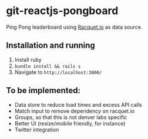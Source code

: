 # git-reactjs-pongboard
Ping Pong leaderboard using [Racquet.io](racquet.io) as data source.

## Installation and running

1. Install ruby
1. `bundle install && rails s`
1. Navigate to `http://localhost:3000/`

## To be implemented:

- Data store to reduce load times and excess API calls
- Match input to remove dependency on racquet.io
- Groups, so that this is not denver labs specific
- Better UI (resize/mobile friendly, for instance)
- Twitter integration

